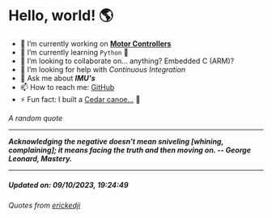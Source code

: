# Hello, world! 🌎


- 🔧 I’m currently working on [**Motor Controllers**](https://github.com/kyleRhess/MicroMotor)
- 🌱 I’m currently learning `Python` **🐍**
- 👯 I’m looking to collaborate on... anything? Embedded C (ARM)?
- 🤔 I’m looking for help with *Continuous Integration*
- 💬 Ask me about ***IMU's***
- 📫 How to reach me: [GitHub](https://github.com/kyleRhess)
- ⚡ Fun fact: I built a [Cedar canoe...](https://kylerhess.github.io/canoe.html) 🛶

_A random quote_
___
***Acknowledging the negative doesn't mean sniveling [whining, complaining]; it
means facing the truth and then moving on.
-- George Leonard, Mastery.***
___
##### Updated on: 09/10/2023, 19:24:49
###### Quotes from [erickedji](https://gist.github.com/erickedji/68802)